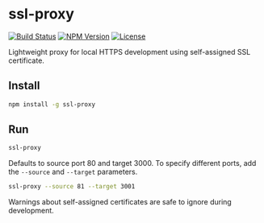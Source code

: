 ssl-proxy
===============

[![Build Status](https://travis-ci.org/cameronhunter/local-ssl-proxy.svg?branch=master)](https://travis-ci.org/cameronhunter/local-ssl-proxy) [![NPM Version](https://img.shields.io/npm/v/local-ssl-proxy.svg)](https://npmjs.org/package/local-ssl-proxy) [![License](https://img.shields.io/npm/l/local-ssl-proxy.svg)](https://github.com/cameronhunter/local-ssl-proxy/blob/master/LICENSE.md)

Lightweight proxy for local HTTPS development using self-assigned SSL certificate.

Install
-------
```sh
npm install -g ssl-proxy
```

Run
---
```sh
ssl-proxy
```
Defaults to source port 80 and target 3000. To specify different ports, add the `--source` and `--target` parameters.
```sh
ssl-proxy --source 81 --target 3001
```

Warnings about self-assigned certificates are safe to ignore during development.
